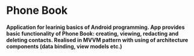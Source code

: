 <H1><b> Phone Book </H1><b>
Application for learinig basics of Android programming.
App provides basic functionality of Phone Book: creating, viewing, redacting and deleting contacts.
Realised in MVVM pattern with using of architecture components (data binding, view models etc.)
